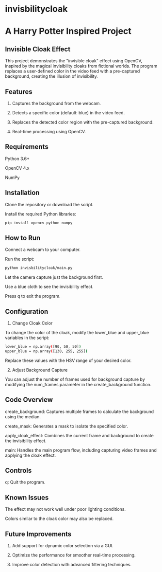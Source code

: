 # invisbilitycloak

# A Harry Potter Inspired Project

## Invisible Cloak Effect

This project demonstrates the "invisible cloak" effect using OpenCV, inspired by the magical invisibility cloaks from fictional worlds. The program replaces a user-defined color in the video feed with a pre-captured background, creating the illusion of invisibility.

## Features

1. Captures the background from the webcam.

2. Detects a specific color (default: blue) in the video feed.

3. Replaces the detected color region with the pre-captured background.

4. Real-time processing using OpenCV.

## Requirements

Python 3.6+

OpenCV 4.x

NumPy

## Installation

Clone the repository or download the script.

Install the required Python libraries:

``` bash
pip install opencv-python numpy
```

## How to Run

Connect a webcam to your computer.

Run the script:

``` bash
python invisbilitycloak/main.py
```

Let the camera capture just the background first.

Use a blue cloth to see the invisibility effect.

Press q to exit the program.

## Configuration

1. Change Cloak Color

To change the color of the cloak, modify the lower_blue and upper_blue variables in the script:
``` bash
lower_blue = np.array([90, 50, 50])
upper_blue = np.array([130, 255, 255])
```

Replace these values with the HSV range of your desired color.

2. Adjust Background Capture

You can adjust the number of frames used for background capture by modifying the num_frames parameter in the create_background function.

## Code Overview

create_background: Captures multiple frames to calculate the background using the median.

create_mask: Generates a mask to isolate the specified color.

apply_cloak_effect: Combines the current frame and background to create the invisibility effect.

main: Handles the main program flow, including capturing video frames and applying the cloak effect.

## Controls

q: Quit the program.

## Known Issues

The effect may not work well under poor lighting conditions.

Colors similar to the cloak color may also be replaced.

## Future Improvements

1. Add support for dynamic color selection via a GUI.

2. Optimize the performance for smoother real-time processing.

3. Improve color detection with advanced filtering techniques.


